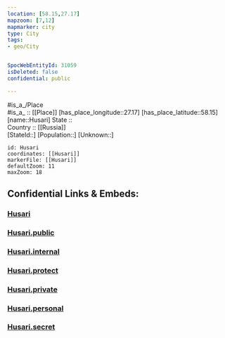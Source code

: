 ```yaml
---
location: [58.15,27.17] 
mapzoom: [7,12] 
mapmarker: city 
type: City
tags:
- geo/City


SpocWebEntityId: 31059
isDeleted: false
confidential: public

---
```

#is_a_/Place  
#is_a_ :: [[Place]] 
[has_place_longitude::27.17] 
[has_place_latitude::58.15] 
[name::Husari] 
State ::  
Country :: [[Russia]]  
[StateId::] 
[Population::] 
[Unknown::] 


```leaflet
id: Husari
coordinates: [[Husari]] 
markerFile: [[Husari]] 
defaultZoom: 11 
maxZoom: 18
```


## Confidential Links & Embeds: 

### [Husari](/_Standards/Earth/Continent/Europe/Europe~North/Estonia/Counties~Estonia/Põlva/City/Husari.md) 

### [Husari.public](/_public/Earth/Continent/Europe/Europe~North/Estonia/Counties~Estonia/Põlva/City/Husari.public.md) 

### [Husari.internal](/_internal/Earth/Continent/Europe/Europe~North/Estonia/Counties~Estonia/Põlva/City/Husari.internal.md) 

### [Husari.protect](/_protect/Earth/Continent/Europe/Europe~North/Estonia/Counties~Estonia/Põlva/City/Husari.protect.md) 

### [Husari.private](/_private/Earth/Continent/Europe/Europe~North/Estonia/Counties~Estonia/Põlva/City/Husari.private.md) 

### [Husari.personal](/_personal/Earth/Continent/Europe/Europe~North/Estonia/Counties~Estonia/Põlva/City/Husari.personal.md) 

### [Husari.secret](/_secret/Earth/Continent/Europe/Europe~North/Estonia/Counties~Estonia/Põlva/City/Husari.secret.md)


